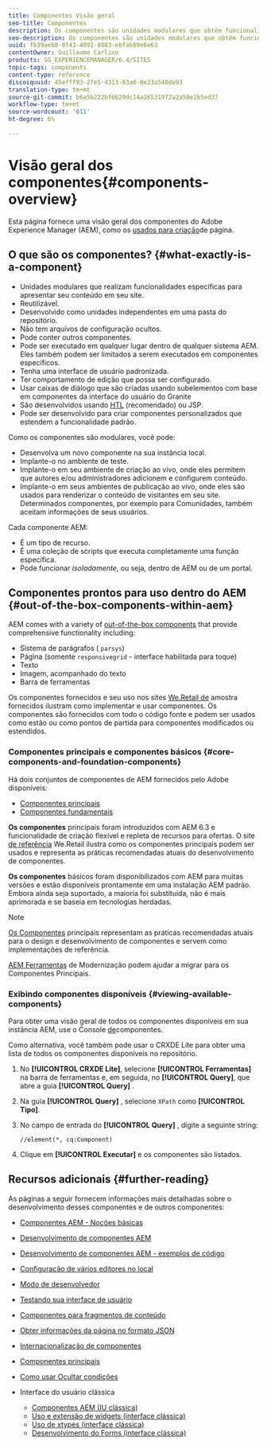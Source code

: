```yaml
---
title: Componentes Visão geral
seo-title: Componentes
description: Os componentes são unidades modulares que obtêm funcionalidade específica para apresentar seu conteúdo em seu site
seo-description: Os componentes são unidades modulares que obtêm funcionalidade específica para apresentar seu conteúdo em seu site
uuid: fb39aeb8-8f43-4091-8083-ebfab89e6e63
contentOwner: Guillaume Carlino
products: SG_EXPERIENCEMANAGER/6.4/SITES
topic-tags: components
content-type: reference
discoiquuid: 45efff93-2fe5-4313-83a0-0e23a540da93
translation-type: tm+mt
source-git-commit: b6a5b222bf6629dc14a16531972a2a50e2b5ed37
workflow-type: tm+mt
source-wordcount: '611'
ht-degree: 6%

---
```



# Visão geral dos componentes{#components-overview}

Esta página fornece uma visão geral dos componentes do Adobe Experience Manager (AEM), como os [usados para criação](/help/sites-authoring/default-components-foundation.md)de página.

## O que são os componentes? {#what-exactly-is-a-component}

* Unidades modulares que realizam funcionalidades específicas para apresentar seu conteúdo em seu site.
* Reutilizável.
* Desenvolvido como unidades independentes em uma pasta do repositório.
* Não tem arquivos de configuração ocultos.
* Pode conter outros componentes.
* Pode ser executado em qualquer lugar dentro de qualquer sistema AEM. Eles também podem ser limitados a serem executados em componentes específicos.
* Tenha uma interface de usuário padronizada.
* Ter comportamento de edição que possa ser configurado.
* Usar caixas de diálogo que são criadas usando subelementos com base em componentes da interface do usuário do Granite
* São desenvolvidos usando [HTL](https://helpx.adobe.com/experience-manager/htl/user-guide.html) (recomendado) ou JSP.
* Pode ser desenvolvido para criar componentes personalizados que estendem a funcionalidade padrão.

Como os componentes são modulares, você pode:

* Desenvolva um novo componente na sua instância local.
* Implante-o no ambiente de teste.
* Implante-o em seu ambiente de criação ao vivo, onde eles permitem que autores e/ou administradores adicionem e configurem conteúdo.
* Implante-o em seus ambientes de publicação ao vivo, onde eles são usados para renderizar o conteúdo de visitantes em seu site. Determinados componentes, por exemplo para Comunidades, também aceitam informações de seus usuários.

Cada componente AEM:

* É um tipo de recurso.
* É uma coleção de scripts que executa completamente uma função específica.
* Pode funcionar *isoladamente*, ou seja, dentro de AEM ou de um portal.

## Componentes prontos para uso dentro do AEM {#out-of-the-box-components-within-aem}

AEM comes with a variety of [out-of-the-box components](/help/sites-authoring/default-components.md) that provide comprehensive functionality including:

* Sistema de parágrafos ( `parsys`)
* Página (somente `responsivegrid` - interface habilitada para toque)
* Texto
* Imagem, acompanhado do texto
* Barra de ferramentas

Os componentes fornecidos e seu uso nos sites [We.Retail de](/help/sites-developing/we-retail.md) amostra fornecidos ilustram como implementar e usar componentes. Os componentes são fornecidos com todo o código fonte e podem ser usados como estão ou como pontos de partida para componentes modificados ou estendidos.

### Componentes principais e componentes básicos {#core-components-and-foundation-components}

Há dois conjuntos de componentes de AEM fornecidos pelo Adobe disponíveis:

* [Componentes principais](https://docs.adobe.com/content/help/br/experience-manager-core-components/using/introduction.html)
* [Componentes fundamentais](/help/sites-authoring/default-components-foundation.md)

**Os componentes** principais foram introduzidos com AEM 6.3 e funcionalidade de criação flexível e repleta de recursos para ofertas. O site [de referência](/help/sites-developing/we-retail.md) We.Retail ilustra como os componentes principais podem ser usados e representa as práticas recomendadas atuais do desenvolvimento de componentes.

**Os componentes** básicos foram disponibilizados com AEM para muitas versões e estão disponíveis prontamente em uma instalação AEM padrão. Embora ainda seja suportado, a maioria foi substituída, não é mais aprimorada e se baseia em tecnologias herdadas.

>[!NOTE]
>
>[Os Componentes](https://docs.adobe.com/content/help/br/experience-manager-core-components/using/introduction.html) principais representam as práticas recomendadas atuais para o design e desenvolvimento de componentes e servem como implementações de referência.
>
>[AEM Ferramentas](modernization-tools.md) de Modernização podem ajudar a migrar para os Componentes Principais.

### Exibindo componentes disponíveis {#viewing-available-components}

Para obter uma visão geral de todos os componentes disponíveis em sua instância AEM, use o Console [de](/help/sites-authoring/default-components-console.md)componentes.

Como alternativa, você também pode usar o CRXDE Lite para obter uma lista de todos os componentes disponíveis no repositório.

1. No **[!UICONTROL CRXDE Lite]**, selecione **[!UICONTROL Ferramentas]** na barra de ferramentas e, em seguida, no **[!UICONTROL Query]**, que abre a guia **[!UICONTROL Query]** .

1. Na guia **[!UICONTROL Query]** , selecione `XPath` como **[!UICONTROL Tipo]**.

1. No campo de entrada do **[!UICONTROL Query]** , digite a seguinte string:

   `//element(*, cq:Component)`

1. Clique em **[!UICONTROL Executar]** e os componentes são listados.

## Recursos adicionais {#further-reading}

As páginas a seguir fornecem informações mais detalhadas sobre o desenvolvimento desses componentes e de outros componentes:

* [Componentes AEM - Noções básicas](/help/sites-developing/components-basics.md)
* [Desenvolvimento de componentes AEM](/help/sites-developing/developing-components.md)
* [Desenvolvimento de componentes AEM - exemplos de código](/help/sites-developing/developing-components-samples.md)
* [Configuração de vários editores no local](/help/sites-developing/multiple-inplace-editors.md)
* [Modo de desenvolvedor](/help/sites-developing/developer-mode.md)
* [Testando sua interface de usuário](/help/sites-developing/hobbes.md)
* [Componentes para fragmentos de conteúdo](/help/sites-developing/components-content-fragments.md)
* [Obter informações da página no formato JSON](/help/sites-developing/pageinfo.md)
* [Internacionalização de componentes](/help/sites-developing/i18n.md)
* [Componentes principais](https://docs.adobe.com/content/help/br/experience-manager-core-components/using/introduction.html)
* [Como usar Ocultar condições](/help/sites-developing/hide-conditions.md)
* Interface do usuário clássica

   * [Componentes AEM (IU clássica)](/help/sites-developing/developing-components-classic.md)
   * [Uso e extensão de widgets (interface clássica)](/help/sites-developing/widgets.md)
   * [Uso de xtypes (interface clássica)](/help/sites-developing/xtypes.md)
   * [Desenvolvimento do Forms (interface clássica)](/help/sites-developing/developing-forms.md)

